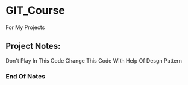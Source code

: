 # GIT_Course
For My Projects

## Project Notes:
Don't Play In This Code
Change This Code With Help Of Desgn Pattern
### End Of Notes
